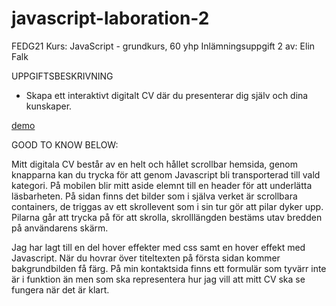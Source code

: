 # javascript-laboration-2

FEDG21
Kurs: JavaScript - grundkurs, 60 yhp
Inlämningsuppgift 2 av: Elin Falk

UPPGIFTSBESKRIVNING

- Skapa ett interaktivt digitalt CV där du presenterar dig själv och dina kunskaper.

[demo](https://falkelin.github.io/CV-laboration-2/)

GOOD TO KNOW BELOW:

Mitt digitala CV består av en helt och hållet scrollbar hemsida, genom knapparna kan du trycka för att genom Javascript bli transporterad till vald kategori.
På mobilen blir mitt aside elemnt till en header för att underlätta läsbarheten. På sidan finns det bilder som i själva verket är scrollbara containers, de triggas av ett skrollevent
som i sin tur gör att pilar dyker upp. Pilarna går att trycka på för att skrolla, skrolllängden bestäms utav bredden på användarens skärm.

Jag har lagt till en del hover effekter med css
samt en hover effekt med Javascript. När du hovrar över titeltexten på första sidan kommer bakgrundbilden få färg. På min kontaktsida finns ett formulär som tyvärr inte
är i funktion än men som ska representera hur jag vill att mitt CV ska se fungera när det är klart.
